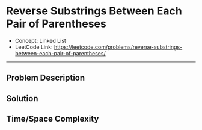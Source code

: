 # Reverse Substrings Between Each Pair of Parentheses

- Concept: Linked List
- LeetCode Link: https://leetcode.com/problems/reverse-substrings-between-each-pair-of-parentheses/

---

## Problem Description

## Solution

## Time/Space Complexity

